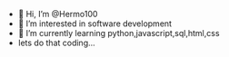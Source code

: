 - 👋 Hi, I’m @Hermo100
- 👀 I’m interested in software development
- 🌱 I’m currently learning python,javascript,sql,html,css
- lets do that coding...

<!---
Hermo100/Hermo100 is a ✨ special ✨ repository because its `README.md` (this file) appears on your GitHub profile.
You can click the Preview link to take a look at your changes.
--->
